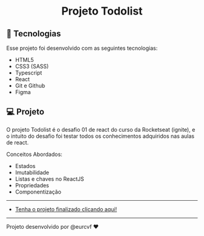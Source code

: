 <h1 align="center"> Projeto Todolist </h1>

## 🚀 Tecnologias

Esse projeto foi desenvolvido com as seguintes tecnologias:

- HTML5
- CSS3 (SASS)
- Typescript
- React
- Git e Github
- Figma

## 💻 Projeto

O projeto Todolist é o desafio 01 de react do curso da Rocketseat (ignite), e o intuito do desafio foi testar
todos os conhecimentos adquiridos nas aulas de react. 

Conceitos Abordados:
- Estados
- Imutabilidade
- Listas e chaves no ReactJS
- Propriedades
- Componentização

---

- [Tenha o projeto finalizado clicando aqui! ](https://github.com/eurcvf/todolist)

---

Projeto desenvolvido por @eurcvf ♥
